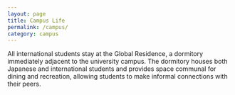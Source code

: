 ```yaml
---
layout: page
title: Campus Life
permalink: /campus/
category: campus
---
```


All international students stay at the Global Residence, a dormitory immediately adjacent to the university campus. The dormitory houses both Japanese and international students and provides space communal for dining and recreation, allowing students to make informal connections with their peers.

